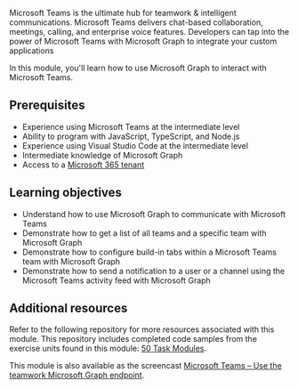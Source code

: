 Microsoft Teams is the ultimate hub for teamwork & intelligent communications. Microsoft Teams delivers chat-based collaboration, meetings, calling, and enterprise voice features. Developers can tap into the power of Microsoft Teams with Microsoft Graph to integrate your custom applications

In this module, you'll learn how to use Microsoft Graph to interact with Microsoft Teams.

## Prerequisites

- Experience using Microsoft Teams at the intermediate level
- Ability to program with JavaScript, TypeScript, and Node.js
- Experience using Visual Studio Code at the intermediate level
- Intermediate knowledge of Microsoft Graph
- Access to a [Microsoft 365 tenant](https://developer.microsoft.com/office/dev-program?ocid=MSlearn)

## Learning objectives

- Understand how to use Microsoft Graph to communicate with Microsoft Teams
- Demonstrate how to get a list of all teams and a specific team with Microsoft Graph
- Demonstrate how to configure build-in tabs within a Microsoft Teams team with Microsoft Graph
- Demonstrate how to send a notification to a user or a channel using the Microsoft Teams activity feed with Microsoft Graph

## Additional resources

Refer to the following repository for more resources associated with this module. This repository includes completed code samples from the exercise units found in this module: [50 Task Modules](https://github.com/OfficeDev/TrainingContent/tree/master/Teams/70%20Microsoft%20Graph%20Teamwork%20Endpoint).

This module is also available as the screencast [Microsoft Teams – Use the teamwork Microsoft Graph endpoint](https://youtube.com/playlist?list=PLWZJrkeLOrbZnS7i-mjIbAP9DXlo9YNBc).